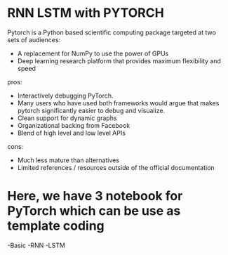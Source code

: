 # RNN LSTM with PYTORCH


Pytorch is a Python based scientific computing package targeted at two sets of audiences:

- A replacement for NumPy to use the power of GPUs
- Deep learning research platform that provides maximum flexibility and speed


pros:
- Interactively debugging PyTorch.
- Many users who have used both frameworks would argue that makes pytorch significantly easier to debug and visualize.
- Clean support for dynamic graphs
- Organizational backing from Facebook
- Blend of high level and low level APIs


cons:
- Much less mature than alternatives
- Limited references / resources outside of the official documentation


# Here, we have 3 notebook for PyTorch which can be use as template coding
-Basic
-RNN
-LSTM
